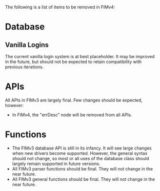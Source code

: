 The following is a list of items to be removed in FIMv4:

# Database #
## Vanilla Logins ##
The current vanilla login system is at best placeholder. It may be improved in the future, but should not be expected to retain compatibility with previous iterations.

# APIs #
All APIs in FIMv3 are largely final. Few changes should be expected, however:
  * In FIMv4, the "errDesc" node will be removed from all APIs.

# Functions #
  * The FIMv3 database API is still in its infancy. It will see large changes when new drivers become supported. However, the general syntax should not change, so most or all uses of the database class should largely remain supported in future versions.
  * All FIMv3 parser functions should be final. They will not change in the near future.
  * All FIMv3 general functions should be final. They will not change in the near future.